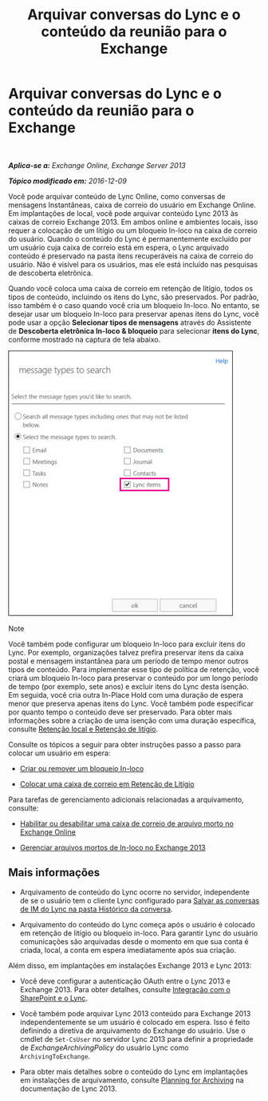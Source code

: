 ﻿---
title: 'Arquivar conversas do Lync e o conteúdo da reunião para o Exchange'
TOCTitle: Arquivar conversas do Lync e o conteúdo da reunião para o Exchange
ms:assetid: 3cff970e-e5ed-4a54-88e6-3665d84b5ed7
ms:mtpsurl: https://technet.microsoft.com/pt-br/library/Dn508399(v=EXCHG.150)
ms:contentKeyID: 59678849
ms.date: 05/22/2018
mtps_version: v=EXCHG.150
ms.translationtype: MT
---

# Arquivar conversas do Lync e o conteúdo da reunião para o Exchange

 

_**Aplica-se a:** Exchange Online, Exchange Server 2013_

_**Tópico modificado em:** 2016-12-09_

Você pode arquivar conteúdo de Lync Online, como conversas de mensagens Instantâneas, caixa de correio do usuário em Exchange Online. Em implantações de local, você pode arquivar conteúdo Lync 2013 às caixas de correio Exchange 2013. Em ambos online e ambientes locais, isso requer a colocação de um litígio ou um bloqueio In-loco na caixa de correio do usuário. Quando o conteúdo do Lync é permanentemente excluído por um usuário cuja caixa de correio está em espera, o Lync arquivado conteúdo é preservado na pasta itens recuperáveis na caixa de correio do usuário. Não é visível para os usuários, mas ele está incluído nas pesquisas de descoberta eletrônica.

Quando você coloca uma caixa de correio em retenção de litígio, todos os tipos de conteúdo, incluindo os itens do Lync, são preservados. Por padrão, isso também é o caso quando você cria um bloqueio In-loco. No entanto, se desejar usar um bloqueio In-loco para preservar apenas itens do Lync, você pode usar a opção **Selecionar tipos de mensagens** através do Assistente de **Descoberta eletrônica In-loco & bloqueio** para selecionar **itens do Lync**, conforme mostrado na captura de tela abaixo.

![Colocar itens do Lync em espera](images/Dn508399.691d2324-9fac-4689-8527-c78d387e0e3e(EXCHG.150).jpg "Colocar itens do Lync em espera")


> [!NOTE]
> Você também pode configurar um bloqueio In-loco para excluir itens do Lync. Por exemplo, organizações talvez prefira preservar itens da caixa postal e mensagem instantânea para um período de tempo menor outros tipos de conteúdo. Para implementar esse tipo de política de retenção, você criará um bloqueio In-loco para preservar o conteúdo por um longo período de tempo (por exemplo, sete anos) e excluir itens do Lync desta isenção. Em seguida, você cria outra In-Place Hold com uma duração de espera menor que preserva apenas itens do Lync. Você também pode especificar por quanto tempo o conteúdo deve ser preservado. Para obter mais informações sobre a criação de uma isenção com uma duração específica, consulte <A href="https://docs.microsoft.com/pt-br/exchange/security-and-compliance/in-place-and-litigation-holds">Retenção local e Retenção de litígio</A>.



Consulte os tópicos a seguir para obter instruções passo a passo para colocar um usuário em espera:

  - [Criar ou remover um bloqueio In-loco](https://docs.microsoft.com/pt-br/exchange/security-and-compliance/create-or-remove-in-place-holds)

  - [Colocar uma caixa de correio em Retenção de Litígio](place-a-mailbox-on-litigation-hold-exchange-2013-help.md)

Para tarefas de gerenciamento adicionais relacionadas a arquivamento, consulte:

  - [Habilitar ou desabilitar uma caixa de correio de arquivo morto no Exchange Online](https://technet.microsoft.com/pt-br/library/jj984357\(v=exchg.150\))

  - [Gerenciar arquivos mortos de In-loco no Exchange 2013](manage-in-place-archives-in-exchange-2013-exchange-2013-help.md)

## Mais informações

  - Arquivamento de conteúdo do Lync ocorre no servidor, independente de se o usuário tem o cliente Lync configurado para [Salvar as conversas de IM do Lync na pasta Histórico da conversa](https://go.microsoft.com/fwlink/p/?linkid=400589).

  - Arquivamento do conteúdo do Lync começa após o usuário é colocado em retenção de litígio ou bloqueio in-loco. Para garantir Lync do usuário comunicações são arquivadas desde o momento em que sua conta é criada, local, a conta em espera imediatamente após sua criação.

Além disso, em implantações em instalações Exchange 2013 e Lync 2013:

  - Você deve configurar a autenticação OAuth entre o Lync 2013 e Exchange 2013. Para obter detalhes, consulte [Integração com o SharePoint e o Lync](integration-with-sharepoint-and-lync-exchange-2013-help.md).

  - Você também pode arquivar Lync 2013 conteúdo para Exchange 2013 independentemente se um usuário é colocado em espera. Isso é feito definindo a diretiva de arquivamento do Exchange do usuário. Use o cmdlet de `Set-CsUser` no servidor Lync 2013 para definir a propriedade de *ExchangeArchivingPolicy* do usuário Lync como `ArchivingToExchange`.

  - Para obter mais detalhes sobre o conteúdo do Lync em implantações em instalações de arquivamento, consulte [Planning for Archiving](https://go.microsoft.com/fwlink/p/?linkid=400590) na documentação de Lync 2013.

